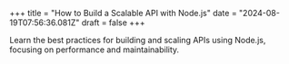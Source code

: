 +++
title = "How to Build a Scalable API with Node.js"
date = "2024-08-19T07:56:36.081Z"
draft = false
+++

  Learn the best practices for building and scaling APIs using Node.js, focusing on performance and maintainability.
        